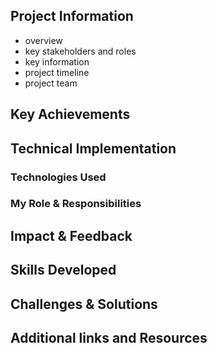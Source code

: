 <!-- This is a portfolio template that provides basic structure for a portfolio item -->

## Project Information
- overview
- key stakeholders and roles
- key information
- project timeline
- project team

## Key Achievements

## Technical Implementation

### Technologies Used

### My Role & Responsibilities

## Impact & Feedback

## Skills Developed

## Challenges & Solutions

## Additional links and Resources
